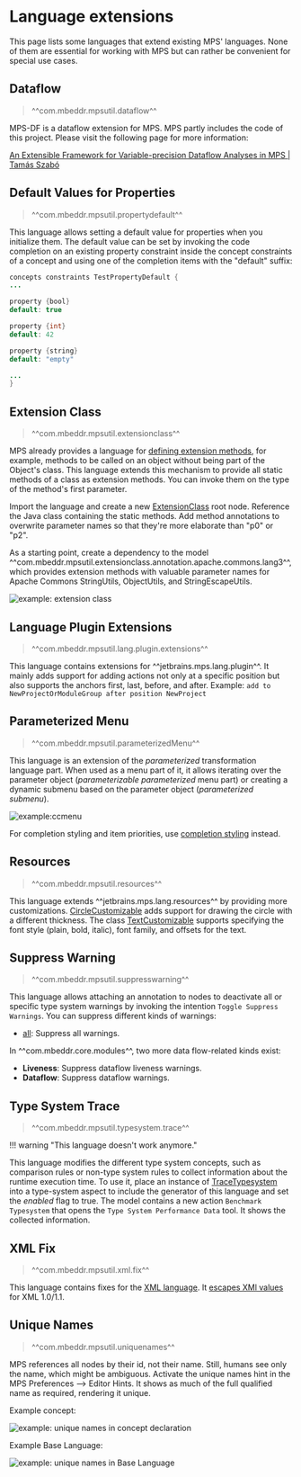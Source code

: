 # Language extensions

This page lists some languages that extend existing MPS' languages. None of them are essential for working with MPS but
can rather be convenient for special use cases.

## Dataflow

> ^^com.mbeddr.mpsutil.dataflow^^

MPS-DF is a dataflow extension for MPS. MPS partly includes the code of this project. Please visit the following page for more information:

[An Extensible Framework for Variable-precision Dataflow Analyses in MPS | Tamás Szabó](https://szabta89.github.io/projects/df.html)

## Default Values for Properties

> ^^com.mbeddr.mpsutil.propertydefault^^

This language allows setting a default value for properties when you initialize them.
The default value can be set by invoking the code completion on an existing property constraint inside the concept constraints of a concept and using one of the completion items with the "default" suffix:

```java
concepts constraints TestPropertyDefault {
...

property {bool}
default: true

property {int}
default: 42

property {string}
default: "empty"

...
}
```

## Extension Class

> ^^com.mbeddr.mpsutil.extensionclass^^

MPS already provides a language for [defining extension methods](https://www.jetbrains.com/help/mps/type-extension-methods.html), for example, methods to be called on an object without being part of the Object's class. This language extends this mechanism to provide all static methods of a class as extension methods. You can invoke them on the type of the method's first parameter.

Import the language and create a new [ExtensionClass](http://127.0.0.1:63320/node?ref=r%3Aea8e2f7a-cc5b-4bf7-a282-46a98c41b7b5%28com.mbeddr.mpsutil.extensionclass.structure%29%2F5712676642252469509) root node. Reference the Java class containing the static methods. Add method annotations to overwrite parameter names so that they're more elaborate than "p0" or "p2".

As a starting point, create a dependency to the model ^^com.mbeddr.mpsutil.extensionclass.annotation.apache.commons.lang3^^, which provides extension methods with valuable parameter names for Apache Commons StringUtils, ObjectUtils, and StringEscapeUtils.

![example: extension class](extensionclass_example.png)

## Language Plugin Extensions

> ^^com.mbeddr.mpsutil.lang.plugin.extensions^^

This language contains extensions for ^^jetbrains.mps.lang.plugin^^. It mainly adds support for adding actions not only at a specific position but also supports the anchors first, last, before, and after. Example:
`add to NewProjectOrModuleGroup after position NewProject`


## Parameterized Menu

> ^^com.mbeddr.mpsutil.parameterizedMenu^^

This language is an extension of the *parameterized* transformation language part. When used as a menu part of it, it allows
iterating over the parameter object (*parameterizable parameterized* menu part) or creating a dynamic submenu based on
the parameter object (*parameterized submenu*).

![example:ccmenu](ccmenu_example.png)

For completion styling and item priorities, use [completion styling](https://blog.jetbrains.com/mps/2019/04/jetbrains-mps\-2019-1-custom-style-for-completion-menu-static-methods-in-baselanguage-custom-ui-themes-and-more/#Custom_style_and_priority_of_completion_items_Client_Sponsored) instead.

## Resources

> ^^com.mbeddr.mpsutil.resources^^

This language extends ^^jetbrains.mps.lang.resources^^ by providing more customizations. [CircleCustomizable](http://127.0.0.1:63320/node?ref=r%3A3a350e23-1ecf-4b26-b501-4772d34dff84%28com.mbeddr.mpsutil.resources.structure%29%2F8062515945409215260) adds support for drawing the circle with a different thickness. The class [TextCustomizable](http://127.0.0.1:63320/node?ref=r%3A3a350e23-1ecf-4b26-b501-4772d34dff84%28com.mbeddr.mpsutil.resources.structure%29%2F4984484659274609509) supports specifying the font style (plain, bold, italic), font family, and offsets for the text.


## Suppress Warning

> ^^com.mbeddr.mpsutil.suppresswarning^^

This language allows attaching an annotation to nodes to deactivate all or specific type system warnings by invoking the intention `Toggle Suppress Warnings`. You can suppress different kinds of warnings:

- [all](http://127.0.0.1:63320/node?ref=r%3Ad5deda81-7a35-4c2b-bda1-1fdc1db99e3b%28com.mbeddr.mpsutil.suppresswarning.structure%29%2F9116320848000879251): Suppress all warnings.

In ^^com.mbeddr.core.modules^^, two more data flow-related kinds exist:

- **Liveness**: Suppress dataflow liveness warnings.
- **Dataflow**: Suppress dataflow warnings.

## Type System Trace

> ^^com.mbeddr.mpsutil.typesystem.trace^^

!!! warning "This language doesn't work anymore."

This language modifies the different type system concepts, such as comparison rules or non-type system rules to collect information about the runtime execution time. To use it, place an instance of [TraceTypesystem](http://127.0.0.1:63320/node?ref=2e589a6f-51c3-423f-8ea2-0d769a5cc288%2Fr%3Ac1f6b4a3-d5ba-4a16-9105-fec55e3ea263%28com.mbeddr.mpsutil.typsystem.trace%2Fcom.mbeddr.mpsutil.typsystem.trace.structure%29%2F5632795803933258786) into a type-system aspect to include the generator of this language and set the *enabled* flag to true. The model contains a new action `Benchmark Typesystem` that opens the `Type System Performance Data` tool. It shows the collected information.

## XML Fix

> ^^com.mbeddr.mpsutil.xml.fix^^

This language contains fixes for the [XML language](https://www.jetbrains.com/help/mps/xml-language.html). It [escapes XMl values](https://commons.apache.org/proper/commons-lang/javadocs/api-3.3/org/apache/commons/lang3/StringEscapeUtils.html#escapeXml10(java.lang.String)) for XML 1.0/1.1.

## Unique Names

> ^^com.mbeddr.mpsutil.uniquenames^^

MPS references all nodes by their id, not their name. Still, humans see only the name, which might be ambiguous. Activate the unique names hint in the MPS Preferences --> Editor Hints. It shows as much of the full qualified name as required, rendering it unique.

Example concept:

![example: unique names in concept declaration](uniquenames_concept_plain.png)

Example Base Language:

![example: unique names in Base Language](uniquenames_class_unique.png)

